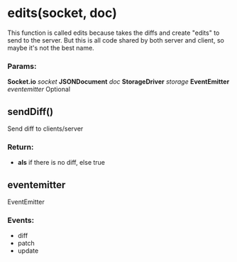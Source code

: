 

<!-- Start src/edits.js -->

# edits(socket, doc)

This function is called edits because takes the diffs and create
"edits" to send to the server. But this is all code shared by both server
and client, so maybe it's not the best name.

### Params:

**Socket.io** *socket* 
**JSONDocument** *doc* 
**StorageDriver** *storage* 
**EventEmitter** *eventemitter* Optional

## sendDiff()

Send diff to clients/server

### Return:

* **als** if there is no diff, else true

## eventemitter

EventEmitter

### Events:

* diff
* patch
* update

<!-- End src/edits.js -->

